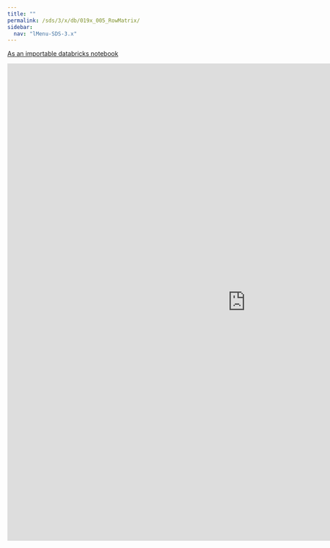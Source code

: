 ```yaml
---
title: ""
permalink: /sds/3/x/db/019x_005_RowMatrix/
sidebar:
  nav: "lMenu-SDS-3.x"
---
```


[As an importable databricks notebook](https://lamastex.github.io/scalable-data-science/sds/3/x/db/019x_005_RowMatrix.html)

<iframe src="https://lamastex.github.io/scalable-data-science/sds/3/x/db/019x_005_RowMatrix.html" width="1080" height="1080" frameborder="0"></iframe>
